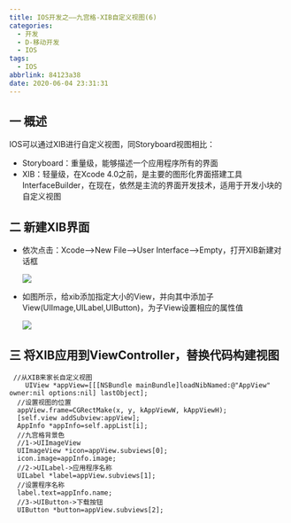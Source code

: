 ```yaml
---
title: IOS开发之——九宫格-XIB自定义视图(6)
categories:
  - 开发
  - D-移动开发
  - IOS
tags:
  - IOS
abbrlink: 84123a38
date: 2020-06-04 23:31:31
---
```

## 一 概述

IOS可以通过XIB进行自定义视图，同Storyboard视图相比：

* Storyboard：重量级，能够描述一个应用程序所有的界面
* XIB：轻量级，在Xcode 4.0之前，是主要的图形化界面搭建工具InterfaceBuilder，在现在，依然是主流的界面开发技术，适用于开发小块的自定义视图

<!--more-->

## 二 新建XIB界面

* 依次点击：Xcode——>New File——>User Interface——>Empty，打开XIB新建对话框

  ![][1]
  
* 如图所示，给xib添加指定大小的View，并向其中添加子View(UIImage,UILabel,UIButton)，为子View设置相应的属性值

  ![][2]

##  三 将XIB应用到ViewController，替换代码构建视图

```
 //从XIB来家长自定义视图
	UIView *appView=[[[NSBundle mainBundle]loadNibNamed:@"AppView" owner:nil options:nil] lastObject];
  //设置视图的位置
  appView.frame=CGRectMake(x, y, kAppViewW, kAppViewH);
  [self.view addSubview:appView];
  AppInfo *appInfo=self.appList[i];
  //九宫格背景色
  //1->UIImageView
  UIImageView *icon=appView.subviews[0];
  icon.image=appInfo.image;
  //2->UILabel->应用程序名称
  UILabel *label=appView.subviews[1];
  //设置程序名称
  label.text=appInfo.name;
  //3->UIButton->下载按钮
  UIButton *button=appView.subviews[2];
```



[1]:https://cdn.jsdelivr.net/gh/PGzxc/CDN/blog-ios/ios-xib-new-dialog.png
[2]:https://cdn.jsdelivr.net/gh/PGzxc/CDN/blog-ios/ios-xlb-add-view-property.png